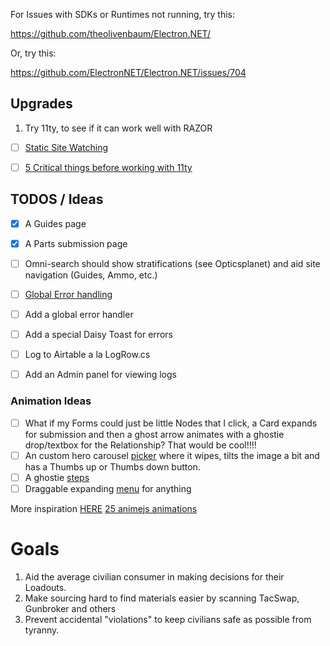 
For Issues with SDKs or Runtimes not running, try this:

https://github.com/theolivenbaum/Electron.NET/

Or, try this:

https://github.com/ElectronNET/Electron.NET/issues/704


## Upgrades 

1. Try 11ty, to see if it can work well with RAZOR

- [ ] [Static Site Watching](https://khalidabuhakmeh.com/watching-more-files-with-dotnet-watch-for-static-sites)
- [ ] [5 Critical things before working with 11ty](https://khalidabuhakmeh.com/five-critical-things-before-working-with-11ty)



## TODOS / Ideas

- [x] A Guides page
- [x] A Parts submission page
- [ ] Omni-search should show stratifications (see Opticsplanet) and aid site navigation (Guides, Ammo, etc.)
- [ ] [Global Error handling](https://code-maze.com/global-error-handling-aspnetcore/)


- [ ] Add a global error handler
- [ ] Add a special Daisy Toast for errors
- [ ] Log to Airtable a la LogRow.cs
- [ ] Add an Admin panel for viewing logs


### Animation Ideas
- [ ] What if my Forms could just be little Nodes that I click, a Card expands for submission and then a ghost arrow animates with a ghostie drop/textbox for the Relationship?  That would be cool!!!!
- [ ] An custom hero carousel [picker](https://youtu.be/29IQwtXVYqA?t=185) where it wipes, tilts the image a bit and has a Thumbs up or Thumbs down button.
- [ ] A ghostie [steps](https://daisyui.com/components/steps/)
- [ ] Draggable expanding [menu](https://youtu.be/29IQwtXVYqA?t=310) for anything 

More inspiration [HERE](https://freefrontend.com/)
[25 animejs animations](https://www.youtube.com/watch?v=29IQwtXVYqA)

# Goals

1. Aid the average civilian consumer in making decisions for their Loadouts.
2. Make sourcing hard to find materials easier by scanning TacSwap, Gunbroker and others
3. Prevent accidental "violations" to keep civilians safe as possible from tyranny.

